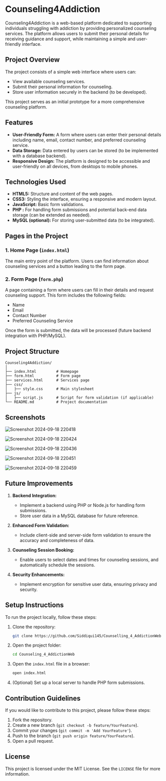 # Counseling4Addiction

Counseling4Addiction is a web-based platform dedicated to supporting individuals struggling with addiction by providing personalized counseling services.
The platform allows users to submit their personal details for receiving guidance and support, while maintaining a simple and user-friendly interface.

## Project Overview

The project consists of a simple web interface where users can:
- View available counseling services.
- Submit their personal information for counseling.
- Store user information securely in the backend (to be developed).

This project serves as an initial prototype for a more comprehensive counseling platform.

## Features

- **User-Friendly Form:** A form where users can enter their personal details including name, email, contact number, and preferred counseling service.
- **Data Storage:** Data entered by users can be stored (to be implemented with a database backend).
- **Responsive Design:** The platform is designed to be accessible and user-friendly on all devices, from desktops to mobile phones.

## Technologies Used

- **HTML5:** Structure and content of the web pages.
- **CSS3:** Styling the interface, ensuring a responsive and modern layout.
- **JavaScript:** Basic form validations.
- **PHP :** For handling form submissions and potential back-end data storage (can be extended as needed).
- **MySQL (optional):** For storing user-submitted data (to be integrated).

## Pages in the Project

### 1. Home Page (`index.html`)
The main entry point of the platform. Users can find information about counseling services and a button leading to the form page.

### 2. Form Page (`form.php`)
A page containing a form where users can fill in their details and request counseling support. This form includes the following fields:
- Name
- Email
- Contact Number
- Preferred Counseling Service

Once the form is submitted, the data will be processed (future backend integration with PHP/MySQL).


## Project Structure

```
Counseling4Addiction/
│
├── index.html         # Homepage
├── form.html          # Form page
├── services.html      # Services page
├── css/
│   ├── style.css      # Main stylesheet
├── js/
│   ├── script.js      # Script for form validation (if applicable)
└── README.md          # Project documentation
```

## Screenshots

![Screenshot 2024-09-18 220418](https://github.com/user-attachments/assets/5360ce47-e1a4-41e0-8de5-8b1cb33a7acc)

![Screenshot 2024-09-18 220424](https://github.com/user-attachments/assets/769de5f4-7bab-4db4-b7b1-de7dcf2548f8)

![Screenshot 2024-09-18 220436](https://github.com/user-attachments/assets/454e5036-5afb-4bb0-84e0-9112462a4fac)

![Screenshot 2024-09-18 220451](https://github.com/user-attachments/assets/eb901173-b461-43c1-a33f-6e6f74c50003)

![Screenshot 2024-09-18 220459](https://github.com/user-attachments/assets/54483d0c-7d8d-4bee-89ca-273b386c00da)


## Future Improvements

1. **Backend Integration:**
   - Implement a backend using PHP or Node.js for handling form submissions.
   - Store user data in a MySQL database for future reference.

2. **Enhanced Form Validation:**
   - Include client-side and server-side form validation to ensure the accuracy and completeness of data.

3. **Counseling Session Booking:**
   - Enable users to select dates and times for counseling sessions, and automatically schedule the sessions.

4. **Security Enhancements:**
   - Implement encryption for sensitive user data, ensuring privacy and security.

## Setup Instructions

To run the project locally, follow these steps:

1. Clone the repository:
   ```bash
   git clone https://github.com/Siddiqui145/Counselling_4_AddictionWeb.git
   ```

2. Open the project folder:
   ```bash
   cd Counseling_4_AddictionWeb
   ```

3. Open the `index.html` file in a browser:
   ```bash
   open index.html
   ```

4. (Optional) Set up a local server to handle PHP form submissions.

## Contribution Guidelines

If you would like to contribute to this project, please follow these steps:

1. Fork the repository.
2. Create a new branch (`git checkout -b feature/YourFeature`).
3. Commit your changes (`git commit -m 'Add YourFeature'`).
4. Push to the branch (`git push origin feature/YourFeature`).
5. Open a pull request.

## License

This project is licensed under the MIT License. See the `LICENSE` file for more information.
